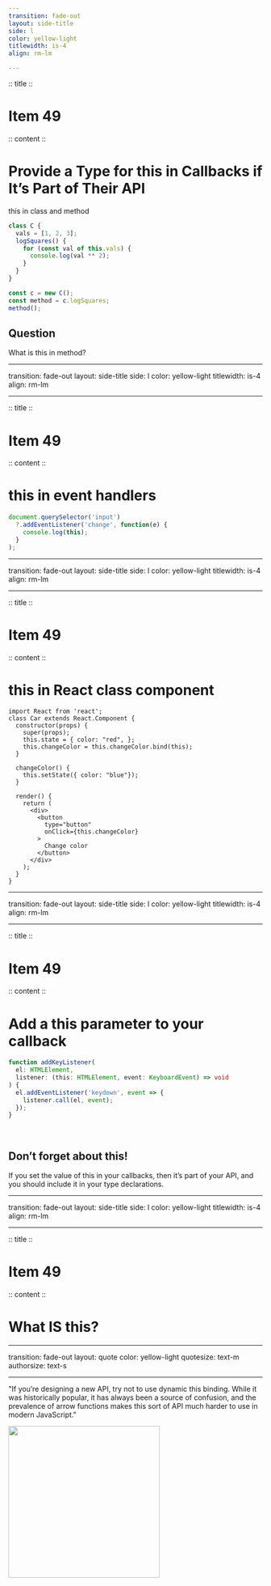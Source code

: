 ```yaml
---
transition: fade-out
layout: side-title
side: l
color: yellow-light
titlewidth: is-4
align: rm-lm

---
```

:: title ::

# Item 49

<UsagiItem2e text="Item 69 (2e)"/>

:: content ::

# Provide a Type for this in Callbacks if It’s Part of Their API

this in class and method

```ts {monaco-run} {autorun:false}  
class C {
  vals = [1, 2, 3];
  logSquares() {
    for (const val of this.vals) {
      console.log(val ** 2);
    }
  }
}

const c = new C();
const method = c.logSquares;
method();
```

<v-click>
<h2>Question</h2>
What is this in method?
</v-click>

---
transition: fade-out
layout: side-title
side: l
color: yellow-light
titlewidth: is-4
align: rm-lm

---
:: title ::

# Item 49

<UsagiItem2e text="Item 69 (2e)"/>

:: content ::

# this in event handlers

```ts {monaco}
document.querySelector('input')
  ?.addEventListener('change', function(e) {
    console.log(this);
  }
);
```

---
transition: fade-out
layout: side-title
side: l
color: yellow-light
titlewidth: is-4
align: rm-lm

---
:: title ::

# Item 49

<UsagiItem2e text="Item 69 (2e)"/>

:: content ::

# this in React class component

```tsx {all|6,18}
import React from 'react';
class Car extends React.Component {
  constructor(props) {
    super(props);
    this.state = { color: "red", };
    this.changeColor = this.changeColor.bind(this);
  }

  changeColor() {
    this.setState({ color: "blue"});
  }

  render() {
    return (
      <div>
        <button
          type="button"
          onClick={this.changeColor}
        >
          Change color
        </button>
      </div>
    );
  }
}
```

---
transition: fade-out
layout: side-title
side: l
color: yellow-light
titlewidth: is-4
align: rm-lm

---
:: title ::

# Item 49

<UsagiItem2e text="Item 69 (2e)"/>

:: content ::

# Add a this parameter to your callback

```ts {monaco}
function addKeyListener(
  el: HTMLElement,
  listener: (this: HTMLElement, event: KeyboardEvent) => void
) {
  el.addEventListener('keydown', event => {
    listener.call(el, event);
  });
}
```
<br />

<v-click>
<h2>Don’t forget about this!</h2>
If you set the value of this in your callbacks, then it’s part of your API, and you should include it in your type declarations.
</v-click>

---
transition: fade-out
layout: side-title
side: l
color: yellow-light
titlewidth: is-4
align: rm-lm

---
:: title ::

# Item 49

<UsagiItem2e text="Item 69 (2e)"/>

:: content ::

# What IS this?

<Youtube id="yV53mkoOW1E" width="550px" height="300px"/>


---
transition: fade-out
layout: quote
color: yellow-light
quotesize: text-m
authorsize: text-s

---

"If you’re designing a new API, try not to use dynamic this binding. While it was historically popular, it has always been a source of confusion, and the prevalence of arrow functions makes this sort of API much harder to use in modern JavaScript."

<div class="flex justify-center mt-8">
  <img src="/images/ChikawaDraw.png" width="300px" />
  <style>
    .quote_author {
      font-size: 32px;
      font-weight: bold;
    }
    .slidev-layout.quote {
      padding-left: 3.5rem;
    }
  </style>
</div>
